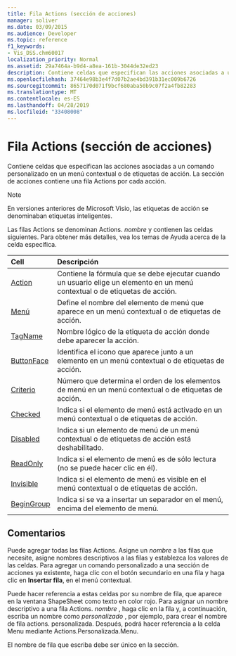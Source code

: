 ```yaml
---
title: Fila Actions (sección de acciones)
manager: soliver
ms.date: 03/09/2015
ms.audience: Developer
ms.topic: reference
f1_keywords:
- Vis_DSS.chm60017
localization_priority: Normal
ms.assetid: 29a7464a-b9d4-a8ea-161b-3044de32ed23
description: Contiene celdas que especifican las acciones asociadas a un comando personalizado en un menú contextual o de etiquetas de acción. La sección de acciones contiene una fila Actions por cada acción.
ms.openlocfilehash: 37464e98b3e4f7d07b2ae4bd391b31ec009b6726
ms.sourcegitcommit: 8657170d071f9bcf680aba50b9c07f2a4fb82283
ms.translationtype: MT
ms.contentlocale: es-ES
ms.lasthandoff: 04/28/2019
ms.locfileid: "33408008"
---
```

# <a name="actions-row-actions-section"></a>Fila Actions (sección de acciones)

Contiene celdas que especifican las acciones asociadas a un comando personalizado en un menú contextual o de etiquetas de acción. La sección de acciones contiene una fila Actions por cada acción.
  
> [!NOTE]
> En versiones anteriores de Microsoft Visio, las etiquetas de acción se denominaban etiquetas inteligentes. 
  
Las filas Actions se denominan Actions. *nombre* y contienen las celdas siguientes. Para obtener más detalles, vea los temas de Ayuda acerca de la celda específica. 
  
|**Cell**|**Descripción**|
|:-----|:-----|
|[Action](action-cell-actions-section.md) <br/> |Contiene la fórmula que se debe ejecutar cuando un usuario elige un elemento en un menú contextual o de etiquetas de acción.  <br/> |
|[Menú](menu-cell-actions-section.md) <br/> |Define el nombre del elemento de menú que aparece en un menú contextual o de etiquetas de acción.  <br/> |
|[TagName](tagname-cell-actions-section.md) <br/> |Nombre lógico de la etiqueta de acción donde debe aparecer la acción.  <br/> |
|[ButtonFace](buttonface-cell-actions-section.md) <br/> |Identifica el icono que aparece junto a un elemento en un menú contextual o de etiquetas de acción.  <br/> |
|[Criterio](sortkey-cell-actions-section.md) <br/> |Número que determina el orden de los elementos de menú en un menú contextual o de etiquetas de acción.  <br/> |
|[Checked](checked-cell-actions-section.md) <br/> |Indica si el elemento de menú está activado en un menú contextual o de etiquetas de acción.  <br/> |
|[Disabled](disabled-cell-actions-section.md) <br/> |Indica si un elemento de menú de un menú contextual o de etiquetas de acción está deshabilitado.  <br/> |
|[ReadOnly](readonly-cell-actions-section.md) <br/> |Indica si el elemento de menú es de sólo lectura (no se puede hacer clic en él).  <br/> |
|[Invisible](invisible-cell-actions-section.md) <br/> |Indica si el elemento de menú es visible en el menú contextual o de etiquetas de acción.  <br/> |
|[BeginGroup](begingroup-cell-actions-section.md) <br/> |Indica si se va a insertar un separador en el menú, encima del elemento de menú.  <br/> |
   
## <a name="remarks"></a>Comentarios

 Puede agregar todas las filas Actions.  Asigne un *nombre* a las filas que necesite, asigne nombres descriptivos a las filas y establezca los valores de las celdas. Para agregar un comando personalizado a una sección de acciones ya existente, haga clic con el botón secundario en una fila y haga clic en **Insertar fila**, en el menú contextual. 
  
Puede hacer referencia a estas celdas por su nombre de fila, que aparece en la ventana ShapeSheet como texto en color rojo. Para asignar un nombre descriptivo a una fila Actions. *nombre* , haga clic en la fila y, a continuación, escriba un nombre como *personalizado* , por ejemplo, para crear el nombre de fila actions. personalizada. Después, podrá hacer referencia a la celda Menu mediante Actions.Personalizada.Menu. 
  
El nombre de fila que escriba debe ser único en la sección.
  

